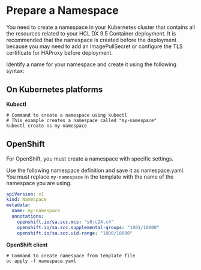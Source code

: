 # Prepare a Namespace

You need to create a namespace in your Kubernetes cluster that contains all the resources related to your HCL DX 9.5 Container deployment. It is recommended that the namespace is created before the deployment because you may need to add an ImagePullSecret or configure the TLS certificate for HAProxy before deployment.

Identify a name for your namespace and create it using the following syntax:

## On Kubernetes platforms

**Kubectl**

```
# Command to create a namespace using kubectl
# This example creates a namespace called "my-namespace"
kubectl create ns my-namespace
```

## OpenShift

For OpenShift, you must create a namespace with specific settings.

Use the following namespace definition and save it as namespace.yaml. You must replace `my-namespace` in the template with the name of the namespace you are using.

```yaml
apiVersion: v1
kind: Namespace
metadata:
  name: my-namespace
  annotations:
    openshift.io/sa.scc.mcs: "s0:c24,c4"
    openshift.io/sa.scc.supplemental-groups: "1001/10000"
    openshift.io/sa.scc.uid-range: "1000/10000"
```

**OpenShift client**

```
# Command to create namespace from template file
oc apply -f namespace.yaml
```
